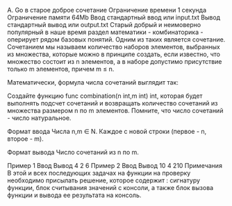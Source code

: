 A. Go в старое доброе сочетание
Ограничение времени	1 секунда
Ограничение памяти	64Mb
Ввод	стандартный ввод или input.txt
Вывод	стандартный вывод или output.txt
Старый добрый и неимоверно популярный в наше время раздел математики - комбинаторика - оперирует рядом базовых понятий. Одним из таких является сочетание. Сочетанием мы называем количество наборов элементов, выбранных из множества, которые можно в принципе создать, если известно, что множество состоит из n элементов, а в наборе допустимо присутствие только m элементов, причем m ≤ n.

Математически, формула числа сочетаний выглядит так: 


Создайте функцию func combination(n int,m int) int, которая будет выполнять подсчет сочетаний и возвращать количество сочетаний из множества размером n по m элементов. Помните, что число сочетаний - число натуральное.

Формат ввода
Числа n,m ∈ N. Каждое с новой строки (первое - n, второе - m).

Формат вывода
Число сочетаний из n по m.

Пример 1
Ввод
Вывод
4
2
6
Пример 2
Ввод
Вывод
10
4
210
Примечания
В этой и всех последующих задачах на функции на проверку необходимо присылать решение, которое содержит : сигнатуру функции, блок считывания значений с консоли, а также блок вызова функции и вывода ее результата на консоль.